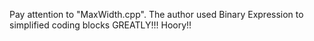 Pay attention to "MaxWidth.cpp". The author used Binary Expression to simplified coding blocks GREATLY!!! Hoory!!
